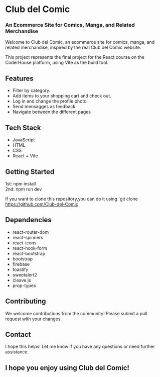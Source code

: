 # Club del Comic

### An Ecommerce Site for Comics, Manga, and Related Merchandise

Welcome to Club del Comic, an ecommerce site for comics, manga, and related merchandise, inspired by the real Club del Comic website.

This project represents the final project for the React course on the CoderHouse platform, using Vite as the build tool.

## Features
- Filter by category.
- Add items to your shopping cart and check out.
- Log in and change the profile photo.
- Send mensagges as feedback.
- Navigate between the different pages


## Tech Stack
- JavaScript
- HTML
- CSS
- React + Vite

## Getting Started

1st: npm install                                                
2nd: npm run dev


If you want to clone this repository,you can do it using `git clone https://github.com/Club-del-Comic

## Dependencies
- react-router-dom
- react-spinners
- react-icons
- react-hook-form
- react-bootstrap
- bootstrap
- firebase
- toastify
- sweetalert2
- cleave.js
- prop-types

## Contributing
We welcome contributions from the community! Please submit a pull request with your changes.

## Contact

I hope this helps! Let me know if you have any questions or need further assistance.

## I hope you enjoy using Club del Comic!